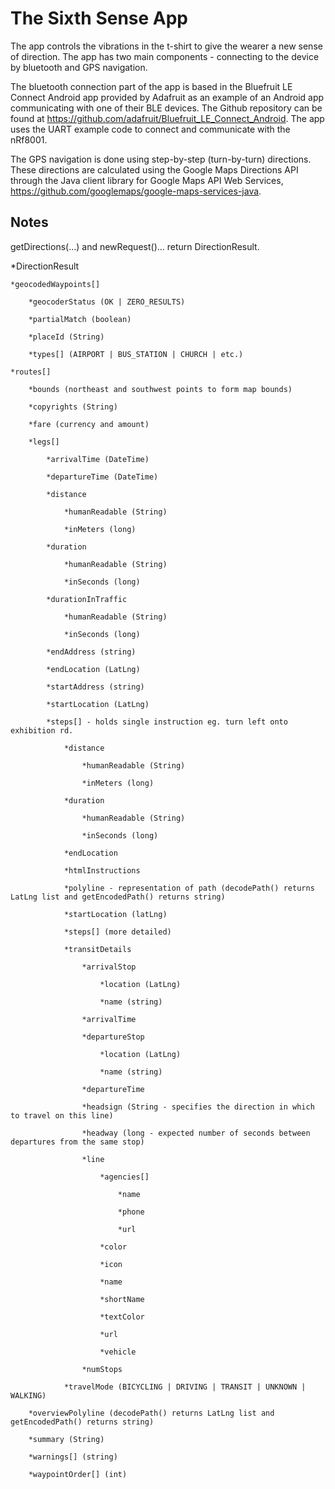 The Sixth Sense App
===================

The app controls the vibrations in the t-shirt to give the wearer a new sense of direction. The app has two main components - connecting to the device by bluetooth and GPS navigation.

The bluetooth connection part of the app is based in the Bluefruit LE Connect Android app provided by Adafruit as an example of an Android app communicating with one of their BLE devices. The Github repository can be found at https://github.com/adafruit/Bluefruit_LE_Connect_Android. The app uses the UART example code to connect and communicate with the nRf8001.

The GPS navigation is done using step-by-step (turn-by-turn) directions. These directions are calculated using the Google Maps Directions API through the Java client library for Google Maps API Web Services, https://github.com/googlemaps/google-maps-services-java.

Notes
-----

getDirections(...) and newRequest()... return DirectionResult.

*DirectionResult

	*geocodedWaypoints[]
	
		*geocoderStatus (OK | ZERO_RESULTS)
		
		*partialMatch (boolean)
		
		*placeId (String)
		
		*types[] (AIRPORT | BUS_STATION | CHURCH | etc.)
	
	*routes[]
		
		*bounds (northeast and southwest points to form map bounds)
		
		*copyrights (String)
		
		*fare (currency and amount)
		
		*legs[]
			
			*arrivalTime (DateTime)
			
			*departureTime (DateTime)
			
			*distance
				
				*humanReadable (String)
				
				*inMeters (long)
			
			*duration
				
				*humanReadable (String)
				
				*inSeconds (long)
			
			*durationInTraffic
				
				*humanReadable (String)
				
				*inSeconds (long)
			
			*endAddress (string)
			
			*endLocation (LatLng)
			
			*startAddress (string)
			
			*startLocation (LatLng)
			
			*steps[] - holds single instruction eg. turn left onto exhibition rd.
				
				*distance
					
					*humanReadable (String)
					
					*inMeters (long)
				
				*duration
					
					*humanReadable (String)
					
					*inSeconds (long)
				
				*endLocation
				
				*htmlInstructions
				
				*polyline - representation of path (decodePath() returns LatLng list and getEncodedPath() returns string)
				
				*startLocation (latLng)
				
				*steps[] (more detailed)
				
				*transitDetails
					
					*arrivalStop
						
						*location (LatLng)
						
						*name (string)
					
					*arrivalTime
					
					*departureStop
						
						*location (LatLng)
						
						*name (string)
					
					*departureTime
					
					*headsign (String - specifies the direction in which to travel on this line)
					
					*headway (long - expected number of seconds between departures from the same stop)
					
					*line
						
						*agencies[]
							
							*name
							
							*phone
							
							*url
						
						*color
						
						*icon
						
						*name
						
						*shortName
						
						*textColor
						
						*url
						
						*vehicle
					
					*numStops
				
				*travelMode (BICYCLING | DRIVING | TRANSIT | UNKNOWN | WALKING)
		
		*overviewPolyline (decodePath() returns LatLng list and getEncodedPath() returns string)
		
		*summary (String)
		
		*warnings[] (string)
		
		*waypointOrder[] (int)
